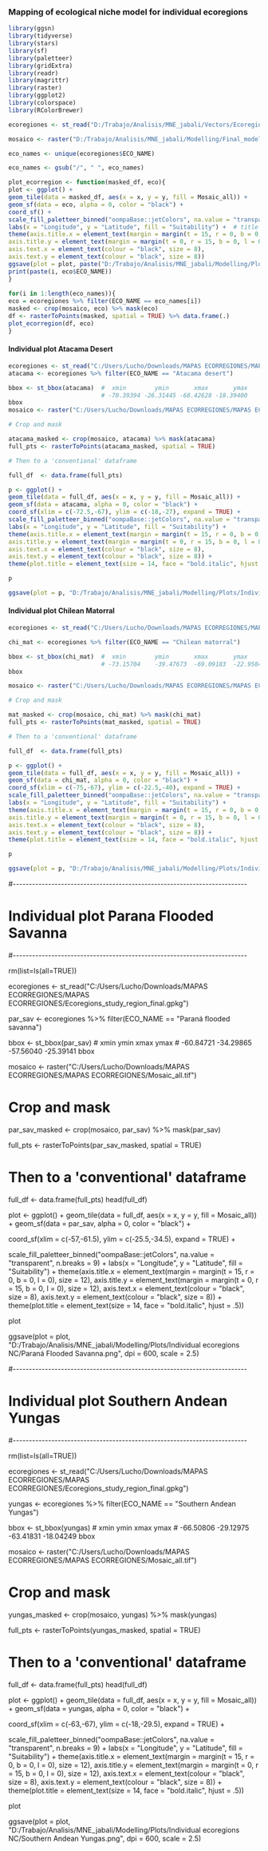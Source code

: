 ### Mapping of ecological niche model for individual ecoregions

```r
library(ggsn)
library(tidyverse)
library(stars)
library(sf)
library(paletteer)
library(gridExtra)
library(readr)
library(magrittr)
library(raster)
library(ggplot2)
library(colorspace)
library(RColorBrewer)
```

```r
ecoregiones <- st_read("D:/Trabajo/Analisis/MNE_jabali/Vectors/Ecoregions/Ecoregions_study_region_final.gpkg")

mosaico <- raster("D:/Trabajo/Analisis/MNE_jabali/Modelling/Final_model_rasters/Mosaic_all.tif")

eco_names <- unique(ecoregiones$ECO_NAME)

eco_names <- gsub("/", " ", eco_names)

plot_ecorregion <- function(masked_df, eco){
plot <- ggplot() +
geom_tile(data = masked_df, aes(x = x, y = y, fill = Mosaic_all)) +
geom_sf(data = eco, alpha = 0, color = "black") +
coord_sf() +
scale_fill_paletteer_binned("oompaBase::jetColors", na.value = "transparent", n.breaks = 9) +
labs(x = "Longitude", y = "Latitude", fill = "Suitability") +  # title = eco$ECO_NAME
theme(axis.title.x = element_text(margin = margin(t = 15, r = 0, b = 0, l = 0), size = 12),
axis.title.y = element_text(margin = margin(t = 0, r = 15, b = 0, l = 0), size = 12), 
axis.text.x = element_text(colour = "black", size = 8),
axis.text.y = element_text(colour = "black", size = 8))      
ggsave(plot = plot, paste("D:/Trabajo/Analisis/MNE_jabali/Modelling/Plots/Individual ecoregions NC/", eco$ECO_NAME, '.png',sep = ''), dpi = 600, scale = 2.5)
print(paste(i, eco$ECO_NAME))
}
  
for(i in 1:length(eco_names)){
eco = ecoregiones %>% filter(ECO_NAME == eco_names[i])
masked <- crop(mosaico, eco) %>% mask(eco)
df <- rasterToPoints(masked, spatial = TRUE) %>% data.frame(.)
plot_ecorregion(df, eco)
}   
```

#### Individual plot Atacama Desert

```r
ecoregiones <- st_read("C:/Users/Lucho/Downloads/MAPAS ECORREGIONES/MAPAS ECORREGIONES/Ecoregions_study_region_final.gpkg")
atacama <- ecoregiones %>% filter(ECO_NAME == "Atacama desert")

bbox <- st_bbox(atacama)  #  xmin        ymin       xmax       ymax 
                          # -70.39394 -26.31445 -68.42628 -18.39400 
bbox
mosaico <- raster("C:/Users/Lucho/Downloads/MAPAS ECORREGIONES/MAPAS ECORREGIONES/Mosaic_all.tif")

# Crop and mask 

atacama_masked <- crop(mosaico, atacama) %>% mask(atacama)
full_pts <- rasterToPoints(atacama_masked, spatial = TRUE)

# Then to a 'conventional' dataframe

full_df  <- data.frame(full_pts)

p <- ggplot() +
geom_tile(data = full_df, aes(x = x, y = y, fill = Mosaic_all)) +
geom_sf(data = atacama, alpha = 0, color = "black") +
coord_sf(xlim = c(-72.5,-67), ylim = c(-18,-27), expand = TRUE) +
scale_fill_paletteer_binned("oompaBase::jetColors", na.value = "transparent", n.breaks = 9) +
labs(x = "Longitude", y = "Latitude", fill = "Suitability") +
theme(axis.title.x = element_text(margin = margin(t = 15, r = 0, b = 0, l = 0), size = 12),
axis.title.y = element_text(margin = margin(t = 0, r = 15, b = 0, l = 0), size = 12), 
axis.text.x = element_text(colour = "black", size = 8),
axis.text.y = element_text(colour = "black", size = 8)) +      
theme(plot.title = element_text(size = 14, face = "bold.italic", hjust = .5)) 

p

ggsave(plot = p, "D:/Trabajo/Analisis/MNE_jabali/Modelling/Plots/Individual ecoregions NC/Atacama Desert.png", dpi = 600, scale = 2.5)
```

#### Individual plot Chilean Matorral

```r
ecoregiones <- st_read("C:/Users/Lucho/Downloads/MAPAS ECORREGIONES/MAPAS ECORREGIONES/Ecoregions_study_region_final.gpkg")

chi_mat <- ecoregiones %>% filter(ECO_NAME == "Chilean matorral")

bbox <- st_bbox(chi_mat)  #  xmin        ymin       xmax       ymax 
                          # -73.15704    -39.47673  -69.09183  -22.95849 
bbox

mosaico <- raster("C:/Users/Lucho/Downloads/MAPAS ECORREGIONES/MAPAS ECORREGIONES/Mosaic_all.tif")

# Crop and mask 

mat_masked <- crop(mosaico, chi_mat) %>% mask(chi_mat)
full_pts <- rasterToPoints(mat_masked, spatial = TRUE)

# Then to a 'conventional' dataframe

full_df  <- data.frame(full_pts)

p <- ggplot() +
geom_tile(data = full_df, aes(x = x, y = y, fill = Mosaic_all)) +
geom_sf(data = chi_mat, alpha = 0, color = "black") +
coord_sf(xlim = c(-75,-67), ylim = c(-22.5,-40), expand = TRUE) +
scale_fill_paletteer_binned("oompaBase::jetColors", na.value = "transparent", n.breaks = 9) +
labs(x = "Longitude", y = "Latitude", fill = "Suitability") +
theme(axis.title.x = element_text(margin = margin(t = 15, r = 0, b = 0, l = 0), size = 12),
axis.title.y = element_text(margin = margin(t = 0, r = 15, b = 0, l = 0), size = 12), 
axis.text.x = element_text(colour = "black", size = 8),
axis.text.y = element_text(colour = "black", size = 8)) +      
theme(plot.title = element_text(size = 14, face = "bold.italic", hjust = .5)) 

p

ggsave(plot = p, "D:/Trabajo/Analisis/MNE_jabali/Modelling/Plots/Individual ecoregions NC/Chilean Matorral.png", dpi = 600, scale = 2.5)
```

#-------------------------------------------------------------------------
# Individual plot Parana Flooded Savanna
#-------------------------------------------------------------------------

rm(list=ls(all=TRUE))

ecoregiones <- st_read("C:/Users/Lucho/Downloads/MAPAS ECORREGIONES/MAPAS ECORREGIONES/Ecoregions_study_region_final.gpkg")

par_sav <- ecoregiones %>% filter(ECO_NAME == "Paraná flooded savanna")

bbox <- st_bbox(par_sav)  #  xmin        ymin       xmax       ymax 
                          # -60.84721    -34.29865  -57.56040  -25.39141
bbox

mosaico <- raster("C:/Users/Lucho/Downloads/MAPAS ECORREGIONES/MAPAS ECORREGIONES/Mosaic_all.tif")

# Crop and mask 

par_sav_masked <- crop(mosaico, par_sav) %>% mask(par_sav)

full_pts <- rasterToPoints(par_sav_masked, spatial = TRUE)

# Then to a 'conventional' dataframe

full_df  <- data.frame(full_pts)
head(full_df)

plot <- ggplot() +
  geom_tile(data = full_df, aes(x = x, y = y, fill = Mosaic_all)) +
  geom_sf(data = par_sav, alpha = 0, color = "black") +
  
  coord_sf(xlim = c(-57,-61.5), ylim = c(-25.5,-34.5), expand = TRUE) +
  
  scale_fill_paletteer_binned("oompaBase::jetColors", na.value = "transparent", n.breaks = 9) +
  labs(x = "Longitude", y = "Latitude", fill = "Suitability") +
  theme(axis.title.x = element_text(margin = margin(t = 15, r = 0, b = 0, l = 0), size = 12),
        axis.title.y = element_text(margin = margin(t = 0, r = 15, b = 0, l = 0), size = 12), 
        axis.text.x = element_text(colour = "black", size = 8),
        axis.text.y = element_text(colour = "black", size = 8)) +      
  theme(plot.title = element_text(size = 14, face = "bold.italic", hjust = .5)) 

plot

ggsave(plot = plot, "D:/Trabajo/Analisis/MNE_jabali/Modelling/Plots/Individual ecoregions NC/Paraná Flooded Savanna.png", dpi = 600, scale = 2.5)

#-------------------------------------------------------------------------
# Individual plot Southern Andean Yungas
#-------------------------------------------------------------------------

rm(list=ls(all=TRUE))

ecoregiones <- st_read("C:/Users/Lucho/Downloads/MAPAS ECORREGIONES/MAPAS ECORREGIONES/Ecoregions_study_region_final.gpkg")

yungas <- ecoregiones %>% filter(ECO_NAME == "Southern Andean Yungas")

bbox <- st_bbox(yungas)  #  xmin        ymin       xmax       ymax 
                         # -66.50806    -29.12975  -63.41831  -18.04249
bbox

mosaico <- raster("C:/Users/Lucho/Downloads/MAPAS ECORREGIONES/MAPAS ECORREGIONES/Mosaic_all.tif")

# Crop and mask 

yungas_masked <- crop(mosaico, yungas) %>% mask(yungas)

full_pts <- rasterToPoints(yungas_masked, spatial = TRUE)

# Then to a 'conventional' dataframe

full_df  <- data.frame(full_pts)
head(full_df)

plot <- ggplot() +
  geom_tile(data = full_df, aes(x = x, y = y, fill = Mosaic_all)) +
  geom_sf(data = yungas, alpha = 0, color = "black") +
  
  coord_sf(xlim = c(-63,-67), ylim = c(-18,-29.5), expand = TRUE) +
  
  scale_fill_paletteer_binned("oompaBase::jetColors", na.value = "transparent", n.breaks = 9) +
  labs(x = "Longitude", y = "Latitude", fill = "Suitability") +
  theme(axis.title.x = element_text(margin = margin(t = 15, r = 0, b = 0, l = 0), size = 12),
        axis.title.y = element_text(margin = margin(t = 0, r = 15, b = 0, l = 0), size = 12), 
        axis.text.x = element_text(colour = "black", size = 8),
        axis.text.y = element_text(colour = "black", size = 8)) +      
  theme(plot.title = element_text(size = 14, face = "bold.italic", hjust = .5)) 

plot

ggsave(plot = plot, "D:/Trabajo/Analisis/MNE_jabali/Modelling/Plots/Individual ecoregions NC/Southern Andean Yungas.png", dpi = 600, scale = 2.5)
```
